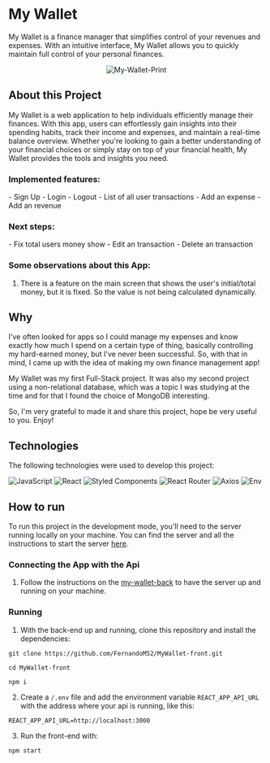# My Wallet

My Wallet is a finance manager that simplifies control of your revenues and expenses. With an intuitive interface, My Wallet allows you to quickly maintain full control of your personal finances.

<div style="backgroundcolor:black" align="center">
  
![My-Wallet-Print](https://github.com/FernandoM52/MyWallet-front/assets/81760656/1d403b29-7b2b-408e-8747-04136680f7ac)
</div>

## About this Project

My Wallet is a web application to help individuals efficiently manage their finances. With this app, users can effortlessly gain insights into their spending habits, track their income and expenses, and maintain a real-time balance overview. Whether you're looking to gain a better understanding of your financial choices or simply stay on top of your financial health, My Wallet provides the tools and insights you need.

<h3>Implemented features:</h3>
- Sign Up
- Login
- Logout
- List of all user transactions
- Add an expense
- Add an revenue

<h3>Next steps:</h3>
- Fix total users money show
- Edit an transaction
- Delete an transaction

<h3>Some observations about this App:</h3>

1. There is a feature on the main screen that shows the user's initial/total money, but it is fixed. So the value is not being calculated dynamically.

## Why

I've often looked for apps so I could manage my expenses and know exactly how much I spend on a certain type of thing, basically controlling my hard-earned money, but I've never been successful. So, with that in mind, I came up with the idea of ​​making my own finance management app!

My Wallet was my first Full-Stack project. It was also my second project using a non-relational database, which was a topic I was studying at the time and for that I found the choice of MongoDB interesting.

So, I'm very grateful to made it and share this project, hope be very useful to you. Enjoy! 

## Technologies

The following technologies were used to develop this project:

<div>
  
  ![JavaScript](https://img.shields.io/badge/javascript-%23323330.svg?style=for-the-badge&logo=javascript&logoColor=%23F7DF1E)
  ![React](https://img.shields.io/badge/react-%2320232a.svg?style=for-the-badge&logo=react&logoColor=%2361DAFB)
  ![Styled Components](https://img.shields.io/badge/styled--components-DB7093?style=for-the-badge&logo=styled-components&logoColor=white)
  ![React Router](https://img.shields.io/badge/React%20Router-CA4245.svg?style=for-the-badge&logo=React-Router&logoColor=white)
  ![Axios](https://img.shields.io/badge/Axios-5A29E4.svg?style=for-the-badge&logo=Axios&logoColor=white)
  ![Env](https://img.shields.io/badge/.ENV-ECD53F.svg?style=for-the-badge&logo=dotenv&logoColor=black)
</div>


## How to run

To run this project in the development mode, you'll need to the server running locally on your machine. You can find the server and all the instructions to start the server <a href="https://github.com/FernandoM52/MyWallet-back" target="_blank">here<a/>.

<h3>Connecting the App with the Api</h3>

1. Follow the instructions on the <a href="https://github.com/FernandoM52/MyWallet-back" target="_blank">my-wallet-back</a> to have the server up and running on your machine.

<h3>Running</h3>

1. With the back-end up and running, clone this repository and install the dependencies:
```
git clone https://github.com/FernandoM52/MyWallet-front.git

cd MyWallet-front

npm i
```
2. Create a `/.env` file and add the environment variable `REACT_APP_API_URL` with the address where your api is running, like this:

```
REACT_APP_API_URL=http://localhost:3000
```

3. Run the front-end with:

```
npm start
```

